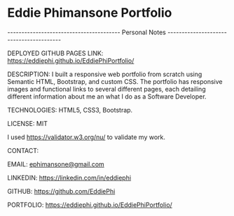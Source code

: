 # Eddie Phimansone Portfolio

---------------------------------------- Personal Notes ----------------------------------------

DEPLOYED GITHUB PAGES LINK: https://eddiephi.github.io/EddiePhiPortfolio/

DESCRIPTION:
I built a responsive web portfolio from scratch using Semantic HTML, Bootstrap, and custom CSS. The portfolio has responsive images and functional links to several different pages, each detailing different information about me an what I do as a Software Developer.

TECHNOLOGIES: HTML5, CSS3, Bootstrap.

LICENSE: MIT

I used https://validator.w3.org/nu/ to validate my work.

CONTACT: 

EMAIL: ephimansone@gmail.com 

LINKEDIN: https://linkedin.com/in/eddiephi

GITHUB: https://github.com/EddiePhi

PORTFOLIO: https://eddiephi.github.io/EddiePhiPortfolio/





